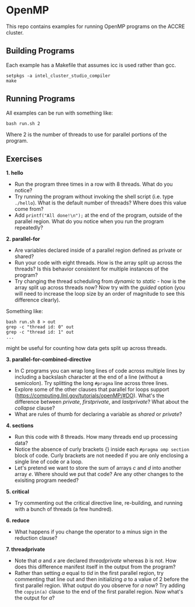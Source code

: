 # OpenMP

This repo contains examples for running OpenMP programs on the ACCRE cluster.

## Building Programs

Each example has a Makefile that assumes icc is used rather than gcc. 

	setpkgs -a intel_cluster_studio_compiler
	make

## Running Programs

All examples can be run with something like:

	bash run.sh 2

Where 2 is the number of threads to use for parallel portions of the program.

## Exercises

**1. hello**

- Run the program three times in a row with 8 threads. What do you notice?
- Try running the program without invoking the shell script (i.e. type ```./hello```). What is the default number of threads? Where does this value come from?
- Add ```printf("All done!\n");``` at the end of the program, outside of the parallel region. What do you notice when you run the program repeatedly?

**2. parallel-for** 

- Are variables declared inside of a parallel region defined as private or shared?
- Run your code with eight threads. How is the array split up across the threads? Is this behavior consistent for multiple instances of the program?
- Try changing the thread scheduling from *dynamic* to *static* - how is the array split up across threads now? Now try with the *guided* option (you will need to increase the loop size by an order of magnitude to see this difference clearly).

Something like:

	bash run.sh 8 > out
	grep -c "thread id: 0" out
	grep -c "thread id: 1" out
	...

might be useful for counting how data gets split up across threads.

**3. parallel-for-combined-directive**

- In C programs you can wrap long lines of code across multiple lines by including a backslash character at the end of a line (without a semicolon). Try splitting the long ```#pragma``` line across three lines.
- Explore some of the other clauses that parallel for loops support (https://computing.llnl.gov/tutorials/openMP/#DO). What's the difference between *private*, *firstprivate*, and *lastprivate*? What about the *collapse* clause?
- What are rules of thumb for declaring a variable as *shared* or *private*?

**4. sections**

- Run this code with 8 threads. How many threads end up processing data?
- Notice the absence of curly brackets {} inside each ```#pragma omp section``` block of code. Curly brackets are not needed if you are only enclosing a single line of code or a loop.
- Let's pretend we want to store the sum of arrays *c* and *d* into another array *e*. Where should we put that code? Are any other changes to the exisiting program needed?

**5. critical**

- Try commenting out the critical directive line, re-building, and running with a bunch of threads (a few hundred).

**6. reduce**

- What happens if you change the operator to a minus sign in the reduction clause? 

**7. threadprivate**

- Note that *a* and *x* are declared *threadprivate* whereas *b* is not. How does this difference manifest itself in the output from the program?
- Rather than setting *a* equal to *tid* in the first parallel region, try commenting that line out and then initializing *a* to a value of 2 before the first parallel region. What output do you observe for *a* now? Try adding the ```copyin(a)``` clause to the end of the first parallel region. Now what's the output for *a*?